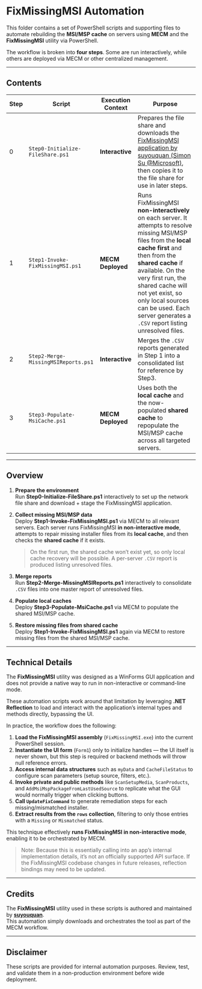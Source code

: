 # FixMissingMSI Automation

This folder contains a set of PowerShell scripts and supporting files to automate rebuilding the **MSI/MSP cache** on servers using **MECM** and the **FixMissingMSI** utility via PowerShell.  

The workflow is broken into **four steps**. Some are run interactively, while others are deployed via MECM or other centralized management.

---

## Contents

| Step | Script | Execution Context | Purpose |
|------|--------|------------------|---------|
| 0 | `Step0-Initialize-FileShare.ps1` | **Interactive** | Prepares the file share and downloads the [FixMissingMSI application by suyouquan (Simon Su @Microsoft)](https://github.com/suyouquan/SQLSetupTools/releases/tag/V2.2.1), then copies it to the file share for use in later steps. |
| 1 | `Step1-Invoke-FixMissingMSI.ps1` | **MECM Deployed** | Runs FixMissingMSI **non-interactively** on each server. It attempts to resolve missing MSI/MSP files from the **local cache first** and then from the **shared cache** if available. On the very first run, the shared cache will not yet exist, so only local sources can be used. Each server generates a `.CSV` report listing unresolved files. |
| 2 | `Step2-Merge-MissingMSIReports.ps1` | **Interactive** | Merges the `.CSV` reports generated in Step 1 into a consolidated list for reference by Step3. |
| 3 | `Step3-Populate-MsiCache.ps1` | **MECM Deployed** | Uses both the **local cache** and the now-populated **shared cache** to repopulate the MSI/MSP cache across all targeted servers. |

---

## Overview

1. **Prepare the environment**  
   Run **Step0-Initialize-FileShare.ps1** interactively to set up the network file share and download + stage the FixMissingMSI application.

2. **Collect missing MSI/MSP data**  
   Deploy **Step1-Invoke-FixMissingMSI.ps1** via MECM to all relevant servers. Each server runs FixMissingMSI **in non-interactive mode**, attempts to repair missing installer files from its **local cache**, and then checks the **shared cache** if it exists.  
   > On the first run, the shared cache won’t exist yet, so only local cache recovery will be possible. A per-server `.CSV` report is produced listing unresolved files.

3. **Merge reports**  
   Run **Step2-Merge-MissingMSIReports.ps1** interactively to consolidate `.CSV` files into one master report of unresolved files.

4. **Populate local caches**  
   Deploy **Step3-Populate-MsiCache.ps1** via MECM to populate the shared MSI/MSP cache.

5. **Restore missing files from shared cache**  
   Deploy **Step1-Invoke-FixMissingMSI.ps1** again via MECM to restore missing files from the shared MSI/MSP cache.


---

## Technical Details

The **FixMissingMSI** utility was designed as a WinForms GUI application and does not provide a native way to run in non-interactive or command-line mode.  

These automation scripts work around that limitation by leveraging **.NET Reflection** to load and interact with the application’s internal types and methods directly, bypassing the UI.  

In practice, the workflow does the following:

1. **Load the FixMissingMSI assembly** (`FixMissingMSI.exe`) into the current PowerShell session.  
2. **Instantiate the UI form** (`Form1`) only to initialize handles — the UI itself is never shown, but this step is required or backend methods will throw null reference errors.  
3. **Access internal data structures** such as `myData` and `CacheFileStatus` to configure scan parameters (setup source, filters, etc.).  
4. **Invoke private and public methods** like `ScanSetupMedia`, `ScanProducts`, and `AddMsiMspPackageFromLastUsedSource` to replicate what the GUI would normally trigger when clicking buttons.  
5. **Call `UpdateFixCommand`** to generate remediation steps for each missing/mismatched installer.  
6. **Extract results from the `rows` collection**, filtering to only those entries with a `Missing` or `Mismatched` status.  

This technique effectively **runs FixMissingMSI in non-interactive mode**, enabling it to be orchestrated by MECM.  

>  Note: Because this is essentially calling into an app’s internal implementation details, it’s not an officially supported API surface. If the FixMissingMSI codebase changes in future releases, reflection bindings may need to be updated.

---

##  Credits

The **FixMissingMSI** utility used in these scripts is authored and maintained by **[suyouquan](https://github.com/suyouquan/SQLSetupTools/releases/tag/V2.2.1)**.  
This automation simply downloads and orchestrates the tool as part of the MECM workflow.  

---

##  Disclaimer

These scripts are provided for internal automation purposes. Review, test, and validate them in a non-production environment before wide deployment.  
